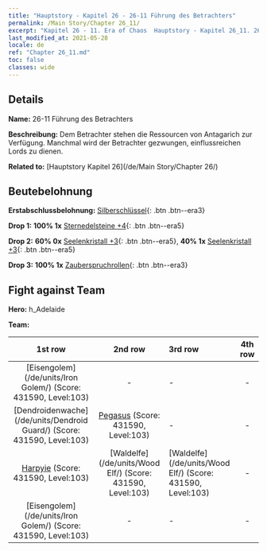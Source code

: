 ```yaml
---
title: "Hauptstory - Kapitel 26 - 26-11 Führung des Betrachters"
permalink: /Main Story/Chapter 26_11/
excerpt: "Kapitel 26 - 11. Era of Chaos  Hauptstory - Kapitel 26_11. 26-11 Führung des Betrachters"
last_modified_at: 2021-05-28
locale: de
ref: "Chapter 26_11.md"
toc: false
classes: wide
---
```


## Details

 **Name:** 26-11 Führung des Betrachters

 **Beschreibung:** Dem Betrachter stehen die Ressourcen von Antagarich zur Verfügung. Manchmal wird der Betrachter gezwungen, einflussreichen Lords zu dienen.

 **Related to:** [Hauptstory Kapitel 26](/de/Main Story/Chapter 26/)

## Beutebelohnung

 **Erstabschlussbelohnung:** [Silberschlüssel](/ItemsDE/con_693/){: .btn .btn--era3}

 **Drop 1:** **100% 1x** [Sternedelsteine +4](/ItemsDE/mat_93/){: .btn .btn--era5}

 **Drop 2:** **60% 0x** [Seelenkristall +3](/ItemsDE/mat_87/){: .btn .btn--era5}, **40% 1x** [Seelenkristall +3](/ItemsDE/mat_87/){: .btn .btn--era5}

 **Drop 3:** **100% 1x** [Zauberspruchrollen](/ItemsDE/con_694/){: .btn .btn--era3}


## Fight against Team
 **Hero:** h_Adelaide

 **Team:**


  | 1st row | 2nd row | 3rd row | 4th row |
  |:----:|:----:|:----|:----:|
  | [Eisengolem](/de/units/Iron Golem/) (Score: 431590, Level:103)  | - | - | - |
  | [Dendroidenwache](/de/units/Dendroid Guard/) (Score: 431590, Level:103)  | [Pegasus](/de/units/Pegasus/) (Score: 431590, Level:103)  | - | - |
  | [Harpyie](/de/units/Harpy/) (Score: 431590, Level:103)  | [Waldelfe](/de/units/Wood Elf/) (Score: 431590, Level:103)  | [Waldelfe](/de/units/Wood Elf/) (Score: 431590, Level:103)  | - |
  | [Eisengolem](/de/units/Iron Golem/) (Score: 431590, Level:103)  | - | - | - |


